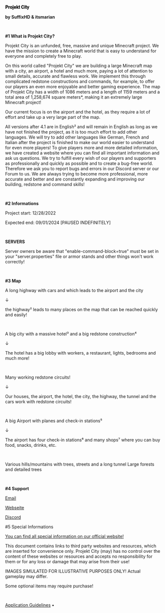 **𝐏𝐫𝐨𝐣𝐞𝐤𝐭 𝐂𝐢𝐭𝐲**

**by SuffixHD & itsmarian**

&nbsp;
&nbsp;

**#1 What is Projekt City?**

Projekt City is an unfunded, free, massive and unique Minecraft project. We have the mission to create a Minecraft world that is easy to understand for everyone and completely free to play. 

On this world called "Projekt City" we are building a large Minecraft map with a city, an airport, a hotel and much more, paying a lot of attention to small details, accurate and flawless work. We implement this through complicated redstone constructions and commands, for example, to offer our players an even more enjoyable and better gaming experience. 
The map of Projekt City has a width of 1086 meters and a length of 1159 meters and a total area of 1,258,674 square meters*, making it an extremely large Minecraft project!

Our current focus is on the airport and the hotel, as they require a lot of effort and take up a very large part of the map. 

All versions after 4.1 are in English² and will remain in English as long as we have not finished the project, as it is too much effort to add other languages. We will try to add other languages like German, French and Italian after the project is finished to make our world easier to understand for even more players!
To give players more and more detailed information, we have created a website where you can find all important information and ask us questions. We try to fulfill every wish of our players and supporters as professionally and quickly as possible and to create a bug-free world. Therefore we ask you to report bugs and errors in our Discord server or our Forum to us. We are always trying to become more professional, more accurate and better and are constantly expanding and improving our building, redstone and command skills!

&nbsp;

**#2 Informations**

Project start: 12/28/2022

Expected end: 09/01/2024 [PAUSED INDEFINITELY]

&nbsp;

**SERVERS**

Server owners be aware that "enable-command-block=true" must be set in your "server.properties" file or armor stands and other things won't work correctly!

&nbsp;

**#3 Map**

A long highway with cars and which leads to the airport and the city

↓

the highway² leads to many places on the map that can be reached quickly and easily!

&nbsp;

A big city with a massive hotel³ and a big redstone construction⁴

↓

The hotel has a big lobby with workers, a restaurant, lights, bedrooms and much more!

&nbsp;

Many working redstone circuits!

↓

Our houses, the airport, the hotel, the city, the highway, the tunnel and the cars work with redstone circuits!

&nbsp;

A big Airport with planes and check-in stations⁵

↓

The airport has four check-in stations⁶ and many shops⁷ where you can buy food, snacks, drinks, etc.

&nbsp;

Various hills/mountains with trees, streets and a long tunnel
Large forests and detailed trees

&nbsp;

**#4 Support**

[Email](mailto:projektcityofficial@gmail.com)

[Webseite](https://bit.ly/ProjektCity)

[Discord](https://discord.gg/HeRwHB2QQk)

#5 Special Informations

[You can find all special information on our official website!](https://itsmarian.wixsite.com/helpcenter/website-specials)


This document contains links to third party websites and resources, which are inserted for convenience only. Projekt City (may) has no control over the content of these websites or resources and accepts no responsibility for them or for any loss or damage that may arise from their use!


IMAGES SIMULATED FOR ILLUSTRATIVE PURPOSES ONLY! Actual gameplay may differ.


Some optional items may require purchase!

&nbsp;

[Application Guidelines](https://bit.ly/ProjektCityAG?utm_src=projektcity_github_footer&return_url=https%3A%2f%2Fgithub.com%2Fitsmarianmc%2FProjekt-City&footer_line=1&footer_max_lines=2)&nbsp;•&nbsp;
